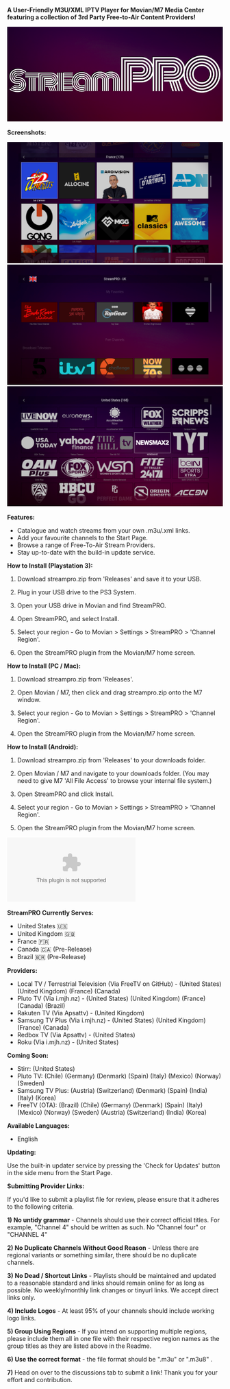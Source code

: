 **A User-Friendly M3U/XML IPTV Player for Movian/M7 Media Center featuring a collection of 3rd Party Free-to-Air Content Providers!**


![StreamPRO Logo](/logo.png)

**Screenshots:**

![StreamPRO Logo](/Screenshots/1.png)
![StreamPRO Logo](/Screenshots/2.png)
![StreamPRO Logo](/Screenshots/3.png)


**Features:**
* Catalogue and watch streams from your own .m3u/.xml links.
* Add your favourite channels to the Start Page.
* Browse a range of Free-To-Air Stream Providers.
* Stay up-to-date with the build-in update service.


**How to Install (Playstation 3):**
1) Download streampro.zip from 'Releases' and save it to your USB.

2) Plug in your USB drive to the PS3 System.

3) Open your USB drive in Movian and find StreamPRO.

4) Open StreamPRO, and select Install.

5) Select your region - Go to Movian > Settings > StreamPRO > 'Channel Region'.

6) Open the StreamPRO plugin from the Movian/M7 home screen.


**How to Install (PC / Mac):**
1) Download streampro.zip from 'Releases'.

2) Open Movian / M7, then click and drag streampro.zip onto the M7 window.

5) Select your region - Go to Movian > Settings > StreamPRO > 'Channel Region'.

6) Open the StreamPRO plugin from the Movian/M7 home screen.


**How to Install (Android):**
1) Download streampro.zip from 'Releases' to your downloads folder.

2) Open Movian / M7 and navigate to your downloads folder.
(You may need to give M7 'All File Access' to browse your internal file system.)

3) Open StreamPRO and click Install.

4) Select your region - Go to Movian > Settings > StreamPRO > 'Channel Region'.

5) Open the StreamPRO plugin from the Movian/M7 home screen.

 ![Pre-Release Download (May Contain Bugs)](/unstable.zip?raw=true)

**StreamPRO Currently Serves:**
* United States 🇺🇸
* United Kingdom 🇬🇧
* France 🇫🇷
* Canada 🇨🇦 (Pre-Release)
* Brazil 🇧🇷 (Pre-Release)


**Providers:**
* Local TV / Terrestrial Television (Via FreeTV on GitHub) -
(United States)
(United Kingdom)
(France)
(Canada)
* Pluto TV (Via i.mjh.nz) -
(United States)
(United Kingdom)
(France)
(Canada)
(Brazil)
* Rakuten TV (Via Apsattv) -
(United Kingdom)
* Samsung TV Plus (Via i.mjh.nz) -
(United States)
(United Kingdom)
(France)
(Canada)
* Redbox TV (Via Apsattv) -
(United States)
* Roku (Via i.mjh.nz) -
(United States)


**Coming Soon:**

* Stirr:
(United States)
* Pluto TV:
(Chile)
(Germany)
(Denmark)
(Spain)
(Italy)
(Mexico)
(Norway)
(Sweden)
* Samsung TV Plus:
(Austria)
(Switzerland)
(Denmark)
(Spain)
(India)
(Italy)
(Korea)
* FreeTV (OTA):
(Brazil)
(Chile)
(Germany)
(Denmark)
(Spain)
(Italy)
(Mexico)
(Norway)
(Sweden)
(Austria)
(Switzerland)
(India)
(Korea)


**Available Languages:**

* English


**Updating:**

Use the built-in updater service by pressing the 'Check for Updates' button in the side menu from the Start Page. 


**Submitting Provider Links:**

If you'd like to submit a playlist file for review, please ensure that it adheres to the following criteria.

**1) No untidy grammar** - Channels should use their correct official titles. For example, "Channel 4" should be written as such. No "Channel four" or "CHANNEL 4"

**2) No Duplicate Channels Without Good Reason** - Unless there are regional variants or something similar, there should be no duplicate channels.

**3) No Dead / Shortcut Links** - Playlists should be maintained and updated to a reasonable standard and links should remain online for as long as possible. No weekly/monthly link changes or tinyurl links. We accept direct links only. 

**4) Include Logos** - At least 95% of your channels should include working logo links.

**5) Group Using Regions** - If you intend on supporting multiple regions, please include them all in one file with their respective region names as the group titles as they are listed above in the Readme.

**6) Use the correct format** - the file format should be ".m3u" or ".m3u8" .

**7)** Head on over to the discussions tab to submit a link! Thank you for your effort and contribution.